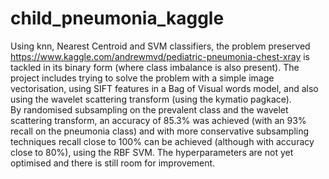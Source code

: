 # child_pneumonia_kaggle
Using knn, Nearest Centroid and SVM classifiers, the problem preserved https://www.kaggle.com/andrewmvd/pediatric-pneumonia-chest-xray is tackled in its binary form (where class imbalance is also present). The project includes trying to solve the problem with a simple image vectorisation, using SIFT features in a Bag of Visual words model, and also using the wavelet scattering transform (using the kymatio pagkace).\
By randomised subsampling on the prevalent class and the wavelet scattering transform, an accuracy of 85.3% was achieved (with an 93% recall on the pneumonia class) and with more conservative subsampling techniques recall close to 100% can be achieved (although with accuracy close to 80%), using the RBF SVM. The hyperparameters are not yet optimised and there is still room for improvement.
